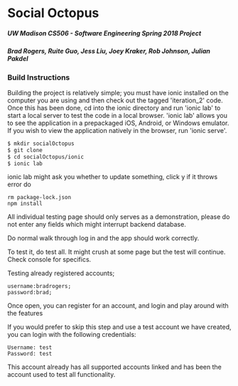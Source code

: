 # Social Octopus
##### UW Madison CS506 - Software Engineering Spring 2018 Project
##### Brad Rogers, Ruite Guo, Jess Liu, Joey Kraker, Rob Johnson, Julian Pakdel

### Build Instructions

Building the project is relatively simple; you must have ionic installed on the computer you are using and then check out the tagged 'iteration_2' code.  Once this has been done, cd into the ionic directory and run 'ionic lab' to start a local server to test the code in a local browser.  'ionic lab' allows you to see the application in a prepackaged iOS, Android, or Windows emulator.  If you wish to view the application natively in the browser, run 'ionic serve'.  

```sh
$ mkdir socialOctopus
$ git clone 
$ cd socialOctopus/ionic
$ ionic lab
```
ionic lab might ask you whether to update something, click y
if it throws error
do 
```
rm package-lock.json
npm install
```

All individual testing page should only serves as a demonstration, please do not enter any fields which might interrupt backend database.

Do normal walk through log in and the app should work correctly.

To test it, do test all. It might crush at some page but the test will continue. Check console for specifics.

Testing already registered accounts;
```
username:bradrogers;
password:brad;
```

Once open, you can register for an account, and login and play around with the features


If you would prefer to skip this step and use a test account we have created, you can login with the following credentials: 

    Username: test
    Password: test

This account already has all supported accounts linked and has been the account used to test all functionality.
